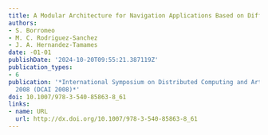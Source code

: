 ```yaml
---
title: A Modular Architecture for Navigation Applications Based on Differential GPS
authors:
- S. Borromeo
- M. C. Rodriguez-Sanchez
- J. A. Hernandez-Tamames
date: -01-01
publishDate: '2024-10-20T09:55:21.387119Z'
publication_types:
- 6
publication: '*International Symposium on Distributed Computing and Artificial Intelligence
  2008 (DCAI 2008)*'
doi: 10.1007/978-3-540-85863-8_61
links:
- name: URL
  url: http://dx.doi.org/10.1007/978-3-540-85863-8_61
---
```

